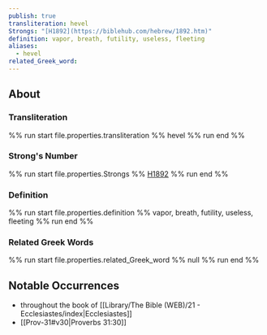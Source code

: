 ```yaml
---
publish: true
transliteration: hevel
Strongs: "[H1892](https://biblehub.com/hebrew/1892.htm)"
definition: vapor, breath, futility, useless, fleeting
aliases:
  - hevel
related_Greek_word:
---
```

## About
### Transliteration
%% run start
file.properties.transliteration 
%%
hevel
%% run end %%
### Strong's Number #
%% run start
file.properties.Strongs 
%%
[H1892](https://biblehub.com/hebrew/1892.htm)
%% run end %%
### Definition
%% run start
file.properties.definition 
%%
vapor, breath, futility, useless, fleeting
%% run end %%
### Related Greek Words
%% run start
file.properties.related_Greek_word 
%%
null
%% run end %%

## Notable Occurrences
- throughout the book of [[Library/The Bible (WEB)/21 - Ecclesiastes/index|Ecclesiastes]] 
- [[Prov-31#v30|Proverbs 31:30]] 